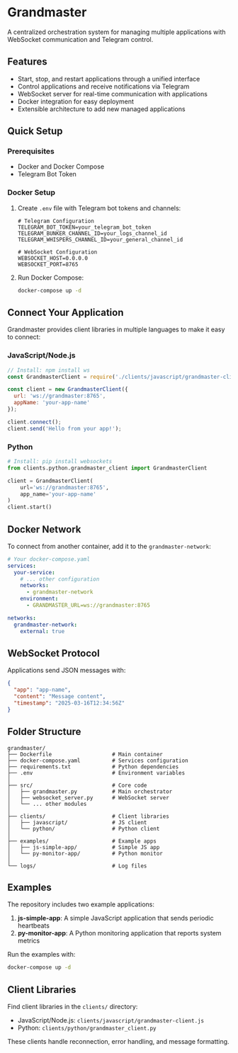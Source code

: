 # Grandmaster

A centralized orchestration system for managing multiple applications with WebSocket communication and Telegram control.

## Features

- Start, stop, and restart applications through a unified interface
- Control applications and receive notifications via Telegram
- WebSocket server for real-time communication with applications
- Docker integration for easy deployment
- Extensible architecture to add new managed applications

## Quick Setup

### Prerequisites

- Docker and Docker Compose
- Telegram Bot Token

### Docker Setup

1. Create `.env` file with Telegram bot tokens and channels:
   ```
   # Telegram Configuration
   TELEGRAM_BOT_TOKEN=your_telegram_bot_token
   TELEGRAM_BUNKER_CHANNEL_ID=your_logs_channel_id
   TELEGRAM_WHISPERS_CHANNEL_ID=your_general_channel_id
   
   # WebSocket Configuration
   WEBSOCKET_HOST=0.0.0.0
   WEBSOCKET_PORT=8765
   ```

2. Run Docker Compose:
   ```bash
   docker-compose up -d
   ```

## Connect Your Application

Grandmaster provides client libraries in multiple languages to make it easy to connect:

### JavaScript/Node.js

```javascript
// Install: npm install ws
const GrandmasterClient = require('./clients/javascript/grandmaster-client');

const client = new GrandmasterClient({
  url: 'ws://grandmaster:8765',
  appName: 'your-app-name'
});

client.connect();
client.send('Hello from your app!');
```

### Python

```python
# Install: pip install websockets
from clients.python.grandmaster_client import GrandmasterClient

client = GrandmasterClient(
    url='ws://grandmaster:8765', 
    app_name='your-app-name'
)
client.start()
```

## Docker Network

To connect from another container, add it to the `grandmaster-network`:

```yaml
# Your docker-compose.yaml
services:
  your-service:
    # ... other configuration
    networks:
      - grandmaster-network
    environment:
      - GRANDMASTER_URL=ws://grandmaster:8765

networks:
  grandmaster-network:
    external: true
```

## WebSocket Protocol

Applications send JSON messages with:
```json
{
  "app": "app-name",
  "content": "Message content",
  "timestamp": "2025-03-16T12:34:56Z" 
}
```

## Folder Structure

```
grandmaster/
├── Dockerfile                   # Main container
├── docker-compose.yaml          # Services configuration
├── requirements.txt             # Python dependencies
├── .env                         # Environment variables
│
├── src/                         # Core code
│   ├── grandmaster.py           # Main orchestrator
│   ├── websocket_server.py      # WebSocket server
│   └── ... other modules
│
├── clients/                     # Client libraries
│   ├── javascript/              # JS client
│   └── python/                  # Python client
│
├── examples/                    # Example apps
│   ├── js-simple-app/           # Simple JS app
│   └── py-monitor-app/          # Python monitor
│
└── logs/                        # Log files
```

## Examples

The repository includes two example applications:

1. **js-simple-app**: A simple JavaScript application that sends periodic heartbeats
2. **py-monitor-app**: A Python monitoring application that reports system metrics

Run the examples with:
```bash
docker-compose up -d
```

## Client Libraries

Find client libraries in the `clients/` directory:
- JavaScript/Node.js: `clients/javascript/grandmaster-client.js`
- Python: `clients/python/grandmaster_client.py`

These clients handle reconnection, error handling, and message formatting.
